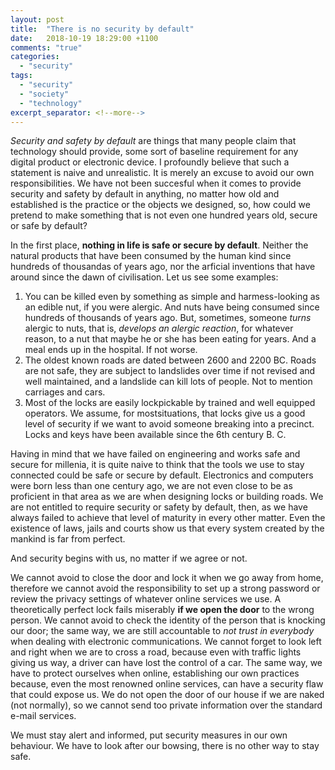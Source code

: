 ```yaml
---
layout: post
title:  "There is no security by default"
date:   2018-10-19 18:29:00 +1100
comments: "true"
categories:
  - "security"
tags: 
  - "security"
  - "society"
  - "technology"
excerpt_separator: <!--more-->
---
```

*Security and safety by default* are things that many people claim that technology should provide, some sort of baseline requirement for any digital product or electronic device. I profoundly believe that such a statement is naive and unrealistic. It is merely an excuse to avoid our own responsibilities. We have not been succesful when it comes to provide security and safety by default in anything, no matter how old and established is the practice or the objects we designed, so, how could we pretend to make something that is not even one hundred years old, secure or safe by default?
<!--more-->
In the first place, **nothing in life is safe or secure by default**. Neither the natural products that have been consumed by the human kind since hundreds of thousandas of years ago, nor the arficial inventions that have around since the dawn of civilisation. Let us see some examples:

1. You can be killed even by something as simple and harmess-looking as an edible nut, if you were alergic. And nuts have being consumed since hundreds of thousands of years ago. But, sometimes, someone *turns* alergic to nuts, that is, *develops an alergic reaction*, for whatever reason, to a nut that maybe he or she has been eating for years. And a meal ends up in the hospital. If not worse.
2. The oldest known roads are dated between 2600 and 2200 BC. Roads are not safe, they are subject to landslides over time if not revised and well maintained, and a landslide can kill lots of people. Not to mention carriages and cars.
3. Most of the locks are easily lockpickable by trained and well equipped operators. We assume, for mostsituations, that locks give us a good level of security if we want to avoid someone breaking into a precinct. Locks and keys have been available since the 6th century B. C.

Having in mind that we have failed on engineering and works safe and secure for millenia, it is quite naive to think that the tools we use to stay connected could be safe or secure by default. Electronics and computers were born less than one century ago, we are not even close to be as proficient in that area as we are when designing locks or building roads. We are not entitled to require security or safety by default, then, as we have always failed to achieve that level of maturity in every other matter. Even the existence of laws, jails and courts show us that every system created by the mankind is far from perfect.

And security begins with us, no matter if we agree or not.

We cannot avoid to close the door and lock it when we go away from home, therefore we cannot avoid the responsibility to set up a strong password or review the privacy settings of whatever online services we use. A theoretically perfect lock fails miserably **if we open the door** to the wrong person. We cannot avoid to check the identity of the person that is knocking our door; the same way, we are still accountable to *not trust in everybody* when dealing with electronic communications. We cannot forget to look left and right when we are to cross a road, because even with traffic lights giving us way, a driver can have lost the control of a car. The same way, we have to protect ourselves when online, establishing our own practices because, even the most renowned online services, can have a security flaw that could expose us. We do not open the door of our house if we are naked (not normally), so we cannot send too private information over the standard e-mail services. 

We must stay alert and informed, put security measures in our own behaviour. We have to look after our bowsing, there is no other way to stay safe.